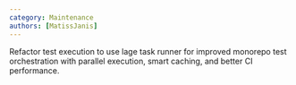 ```yaml
---
category: Maintenance
authors: [MatissJanis]
---
```


Refactor test execution to use lage task runner for improved monorepo test orchestration with parallel execution, smart caching, and better CI performance.

